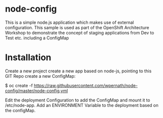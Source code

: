 # node-config
This is a simple node.js application which makes use of external configuration. This sample is used as part of the OpenShift Architecture Workshop to demonstrate the concept of staging applications from Dev to Test etc. including a ConfigMap 


# Installation
Create a new project
create a new app based on node-js, pointing to this GIT Repo
create a new ConfigMap:

$ oc create -f https://raw.githubusercontent.com/wpernath/node-config/master/node-config.yml

Edit the deployment Configuration to add the ConfigMap and mount it to /etc/node-app. Add an ENVIRONMENT Variable to the deployment based on the configMap.

